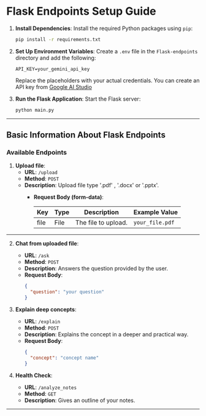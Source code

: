 # Flask Endpoints Setup Guide

1. **Install Dependencies**:
   Install the required Python packages using `pip`:
   ```bash
   pip install -r requirements.txt
   ```

2. **Set Up Environment Variables**:
   Create a `.env` file in the `Flask-endpoints` directory and add the following:
   ```env
   API_KEY=your_gemini_api_key
   ```
   Replace the placeholders with your actual credentials.
   You can create an API key from [Google AI Studio](https://aistudio.google.com/api-keys)

3. **Run the Flask Application**:
   Start the Flask server:
   ```bash
   python main.py
   ```

---

## Basic Information About Flask Endpoints

### Available Endpoints

1. **Upload file**:
   - **URL**: `/upload`
   - **Method**: `POST`
   - **Description**: Upload file type '.pdf' , '.docx' or '.pptx'.
      - **Request Body (form-data)**:

        | Key  | Type | Description         | Example Value   |
        |------|------|---------------------|-----------------|
        | file | File | The file to upload. | `your_file.pdf` |

---

2. **Chat from uploaded file**:
   - **URL**: `/ask`
   - **Method**: `POST`
   - **Description**: Answers the question provided by the user.
   - **Request Body**:
     ```json
     {
       "question": "your question"
     }
     ```

3. **Explain deep concepts**:
   - **URL**: `/explain`
   - **Method**: `POST`
   - **Description**: Explains the concept in a deeper and practical way.
   - **Request Body**:
     ```json
     {
       "concept": "concept name"
     }
     ```

4. **Health Check**:
   - **URL**: `/analyze_notes`
   - **Method**: `GET`
   - **Description**: Gives an outline of your notes.

---
